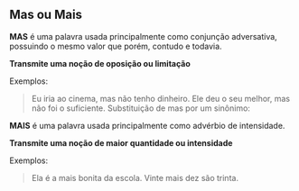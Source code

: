 ## Mas ou Mais 

**MAS** é uma palavra usada principalmente como conjunção adversativa,<br>
possuindo o mesmo valor que porém, contudo e todavia. 

**Transmite uma noção de oposição ou limitação**

Exemplos:

> Eu iria ao cinema, mas não tenho dinheiro.
> Ele deu o seu melhor, mas não foi o suficiente.
> Substituição de mas por um sinônimo:



**MAIS** é uma palavra usada principalmente como advérbio de intensidade.

**Transmite uma noção de maior quantidade ou intensidade**

Exemplos:

> Ela é a mais bonita da escola.
> Vinte mais dez são trinta.
